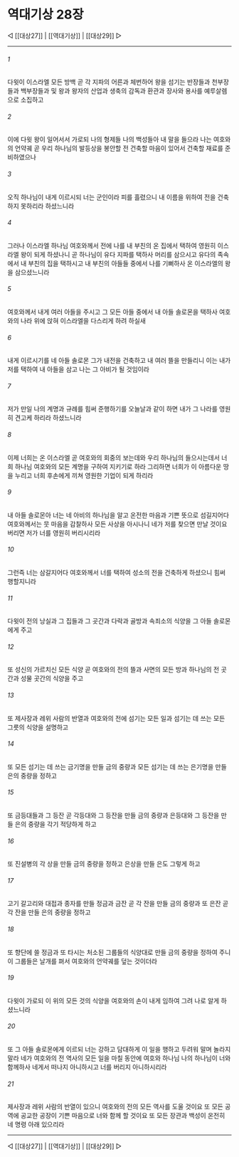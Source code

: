 # 역대기상 28장

◁ [[대상27]] | [[역대기상]] | [[대상29]] ▷
***

###### 1
다윗이 이스라엘 모든 방백 곧 각 지파의 어른과 체번하어 왕을 섬기는 반장들과 천부장들과 백부장들과 및 왕과 왕자의 산업과 생축의 감독과 환관과 장사와 용사를 예루살렘으로 소집하고

###### 2
이에 다윗 왕이 일어서서 가로되 나의 형제들 나의 백성들아 내 말을 들으라 나는 여호와의 언약궤 곧 우리 하나님의 발등상을 봉안할 전 건축할 마음이 있어서 건축할 재료를 준비하였으나

###### 3
오직 하나님이 내게 이르시되 너는 군인이라 피를 흘렸으니 내 이름을 위하여 전을 건축하지 못하리라 하셨느니라

###### 4
그러나 이스라엘 하나님 여호와께서 전에 나를 내 부친의 온 집에서 택하여 영원히 이스라엘 왕이 되게 하셨나니 곧 하나님이 유다 지파를 택하사 머리를 삼으시고 유다의 족속에서 내 부친의 집을 택하시고 내 부친의 아들들 중에서 나를 기뻐하사 온 이스라엘의 왕을 삼으셨느니라

###### 5
여호와께서 내게 여러 아들을 주시고 그 모든 아들 중에서 내 아들 솔로몬을 택하사 여호와의 나라 위에 앉혀 이스라엘을 다스리게 하려 하실새

###### 6
내게 이르시기를 네 아들 솔로몬 그가 내전을 건축하고 내 여러 뜰을 만들리니 이는 내가 저를 택하여 내 아들을 삼고 나는 그 아비가 될 것임이라

###### 7
저가 만일 나의 계명과 규례를 힘써 준행하기를 오늘날과 같이 하면 내가 그 나라를 영원히 견고케 하리라 하셨느니라

###### 8
이제 너희는 온 이스라엘 곧 여호와의 회중의 보는데와 우리 하나님의 들으시는데서 너희 하나님 여호와의 모든 계명을 구하여 지키기로 하라 그리하면 너희가 이 아름다운 땅을 누리고 너희 후손에게 끼쳐 영원한 기업이 되게 하리라

###### 9
내 아들 솔로몬아 너는 네 아비의 하나님을 알고 온전한 마음과 기쁜 뜻으로 섬길지어다 여호와께서는 뭇 마음을 감찰하사 모든 사상을 아시나니 네가 저를 찾으면 만날 것이요 버리면 저가 너를 영원히 버리시리라

###### 10
그런즉 너는 삼갈지어다 여호와께서 너를 택하여 성소의 전을 건축하게 하셨으니 힘써 행할지니라

###### 11
다윗이 전의 낭실과 그 집들과 그 곳간과 다락과 골방과 속죄소의 식양을 그 아들 솔로몬에게 주고

###### 12
또 성신의 가르치신 모든 식양 곧 여호와의 전의 뜰과 사면의 모든 방과 하나님의 전 곳간과 성물 곳간의 식양을 주고

###### 13
또 제사장과 레위 사람의 반열과 여호와의 전에 섬기는 모든 일과 섬기는 데 쓰는 모든 그릇의 식양을 설명하고

###### 14
또 모든 섬기는 데 쓰는 금기명을 만들 금의 중량과 모든 섬기는 데 쓰는 은기명을 만들 은의 중량을 정하고

###### 15
또 금등대들과 그 등잔 곧 각등대와 그 등잔을 만들 금의 중량과 은등대와 그 등잔을 만들 은의 중량을 각기 적당하게 하고

###### 16
또 진설병의 각 상을 만들 금의 중량을 정하고 은상을 만들 은도 그렇게 하고

###### 17
고기 갈고리와 대접과 종자를 만들 정금과 금잔 곧 각 잔을 만들 금의 중량과 또 은잔 곧 각 잔을 만들 은의 중량을 정하고

###### 18
또 향단에 쓸 정금과 또 타시는 처소된 그룹들의 식양대로 만들 금의 중량을 정하여 주니 이 그룹들은 날개를 펴서 여호와의 언약궤를 덮는 것이더라

###### 19
다윗이 가로되 이 위의 모든 것의 식양을 여호와의 손이 내게 임하여 그려 나로 알게 하셨느니라

###### 20
또 그 아들 솔로몬에게 이르되 너는 강하고 담대하게 이 일을 행하고 두려워 말며 놀라지 말라 네가 여호와의 전 역사의 모든 일을 마칠 동안에 여호와 하나님 나의 하나님이 너와 함께하사 네게서 떠나지 아니하시고 너를 버리지 아니하시리라

###### 21
제사장과 레위 사람의 반열이 있으니 여호와의 전의 모든 역사를 도울 것이요 또 모든 공역에 공교한 공장이 기쁜 마음으로 너와 함께 할 것이요 또 모든 장관과 백성이 온전히 네 명령 아래 있으리라

***
◁ [[대상27]] | [[역대기상]] | [[대상29]] ▷